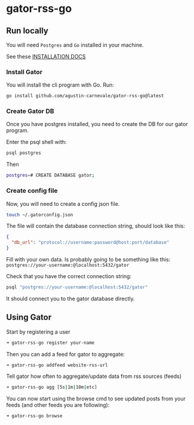 # gator-rss-go

## Run locally

You will need `Postgres` and `Go` installed in your machine.

See these [INSTALLATION DOCS](./INSTALLATIONS.md)

### Install Gator

You will install the cli program with Go.
Run:

```bash
go install github.com/agustin-carnevale/gator-rss-go@latest
```

### Create Gator DB
Once you have postgres installed, you need to create the DB for our gator program.

Enter the psql shell with:
```bash
psql postgres
```
Then 
```bash
postgres=# CREATE DATABASE gator;
```

### Create config file

Now, you will need to create a config json file.

```bash
touch ~/.gatorconfig.json
```

The file will contain the database connection string, should look like this:

```json
{
  "db_url": "protocol://username:password@host:port/database"
}
```
Fill with your own data.
Is probably going to be something like this:
`postgres://your-username:@localhost:5432/gator`

Check that you have the correct connection string:
```bash
psql "postgres://your-username:@localhost:5432/gator"
```
It should connect you to the gator database directly.


## Using Gator

Start by registering a user
```bash
➜ gator-rss-go register your-name
```

Then you can add a feed for gator to aggregate:
```bash
➜ gator-rss-go addfeed website-rss-url
```

Tell gator how often to aggregate/update data from rss sources (feeds)
```bash
➜ gator-rss-go agg [5s|1m|10m|etc]
```


You can now start using the browse cmd to see updated posts from your feeds (and other feeds you are following):
```bash
➜ gator-rss-go browse
```
